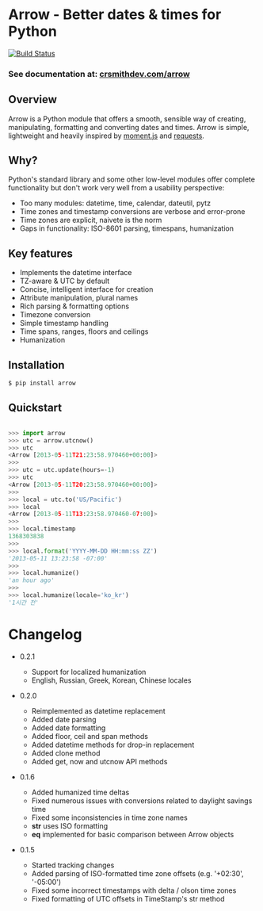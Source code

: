 # Arrow - Better dates & times for Python
[![Build Status](https://travis-ci.org/crsmithdev/arrow.png)](https://travis-ci.org/crsmithdev/arrow)

### See documentation at:  [crsmithdev.com/arrow](http://crsmithdev.com/arrow)

## Overview

Arrow is a Python module that offers a smooth, sensible way of creating, manipulating, formatting and converting dates and times.  Arrow is simple, lightweight and heavily inspired by [moment.js](https://github.com/timrwood/moment/) and [requests](https://github.com/kennethreitz/requests).

## Why?

Python's standard library and some other low-level modules offer complete functionality but don't work very well from a usability perspective:

* Too many modules:  datetime, time, calendar, dateutil, pytz
* Time zones and timestamp conversions are verbose and error-prone
* Time zones are explicit, naivete is the norm
* Gaps in functionality:  ISO-8601 parsing, timespans, humanization

## Key features

* Implements the datetime interface
* TZ-aware & UTC by default
* Concise, intelligent interface for creation
* Attribute manipulation, plural names
* Rich parsing & formatting options
* Timezone conversion
* Simple timestamp handling
* Time spans, ranges, floors and ceilings
* Humanization

## Installation
```bash
$ pip install arrow
```

## Quickstart
```python

>>> import arrow
>>> utc = arrow.utcnow()
>>> utc
<Arrow [2013-05-11T21:23:58.970460+00:00]>
>>>
>>> utc = utc.update(hours=-1)
>>> utc
<Arrow [2013-05-11T20:23:58.970460+00:00]>
>>>
>>> local = utc.to('US/Pacific')
>>> local
<Arrow [2013-05-11T13:23:58.970460-07:00]>
>>>
>>> local.timestamp
1368303838
>>>
>>> local.format('YYYY-MM-DD HH:mm:ss ZZ')
'2013-05-11 13:23:58 -07:00'
>>>
>>> local.humanize()
'an hour ago'
>>>
>>> local.humanize(locale='ko_kr')
'1시간 전'
```

Changelog
=========

* 0.2.1
  * Support for localized humanization
  * English, Russian, Greek, Korean, Chinese locales

* 0.2.0
  * Reimplemented as datetime replacement
  * Added date parsing
  * Added date formatting
  * Added floor, ceil and span methods
  * Added datetime methods for drop-in replacement
  * Added clone method
  * Added get, now and utcnow API methods

* 0.1.6
  * Added humanized time deltas
  * Fixed numerous issues with conversions related to daylight savings time
  * Fixed some inconsistencies in time zone names
  * __str__ uses ISO formatting
  * __eq__ implemented for basic comparison between Arrow objects

* 0.1.5

  * Started tracking changes
  * Added parsing of ISO-formatted time zone offsets (e.g. '+02:30', '-05:00')
  * Fixed some incorrect timestamps with delta / olson time zones
  * Fixed formatting of UTC offsets in TimeStamp's str method

